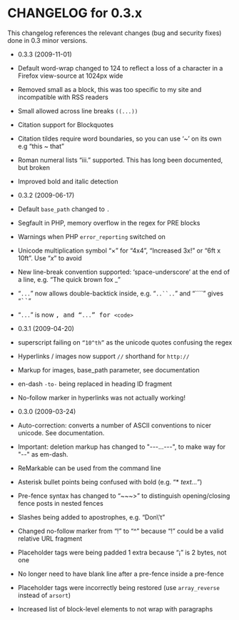CHANGELOG for 0.3.x
===================

This changelog references the relevant changes (bug and security fixes) done
in 0.3 minor versions.

* 0.3.3 (2009-11-01)

 * Default word-wrap changed to 124 to reflect a loss of a character in a Firefox view-source at 1024px wide
 * Removed small as a block, this was too specific to my site and incompatible with RSS readers
 * Small allowed across line breaks `((...))`
 * Citation support for Blockquotes
 * Citation tildes require word boundaries, so you can use ‘~’ on its own e.g “this ~ that”
 * Roman numeral lists “iii.” supported. This has long been documented, but broken
 * Improved bold and italic detection

* 0.3.2 (2009-06-17)

 * Default ``base_path`` changed to `.`
 * Segfault in PHP, memory overflow in the regex for PRE blocks
 * Warnings when PHP ``error_reporting`` switched on
 * Unicode multiplication symbol “×” for “4x4”, “Increased 3x!” or “6ft x 10ft”. Use “<var>x</var>” to avoid
 * New line-break convention supported: ‘space-underscore’ at the end of a line, e.g. “The quick brown fox _”
 * “`...`” now allows double-backtick inside, e.g. “`..``..`” and “````” gives “<samp>``</samp>”
 * “`...`” is now <samp>, and “``...``” for `<code>`

* 0.3.1 (2009-04-20)

 * superscript failing on `“10^th”` as the unicode quotes confusing the regex
 * Hyperlinks / images now support `//` shorthand for `http://`
 * Markup for images, base_path parameter, see documentation
 * en-dash `-to-` being replaced in heading ID fragment
 * No-follow marker in hyperlinks was not actually working!

* 0.3.0 (2009-03-24)

 * Auto-correction: converts a number of ASCII conventions to nicer unicode. See documentation.
 * Important: deletion markup has changed to "---...---", to make way for "--" as em-dash.
 * ReMarkable can be used from the command line
 * Asterisk bullet points being confused with bold (e.g. “* *text...*”)
 * Pre-fence syntax has changed to “~~~>” to distinguish opening/closing fence posts in nested fences
 * Slashes being added to apostrophes, e.g. “Don\\\'t”
 * Changed no-follow marker from “!” to “^” because “!” could be a valid relative URL fragment
 * Placeholder tags were being padded 1 extra because “¡” is 2 bytes, not one
 * No longer need to have blank line after a pre-fence inside a pre-fence
 * Placeholder tags were incorrectly being restored (use `array_reverse` instead of `arsort`)
 * Increased list of block-level elements to not wrap with paragraphs
